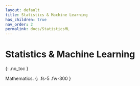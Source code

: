 ```yaml
---
layout: default
title: Statistics & Machine Learning
has_children: true
nav_order: 2
permalink: docs/StatisticsML
---
```


# Statistics & Machine Learning
{: .no_toc }

Mathematics.
{: .fs-5 .fw-300 }

